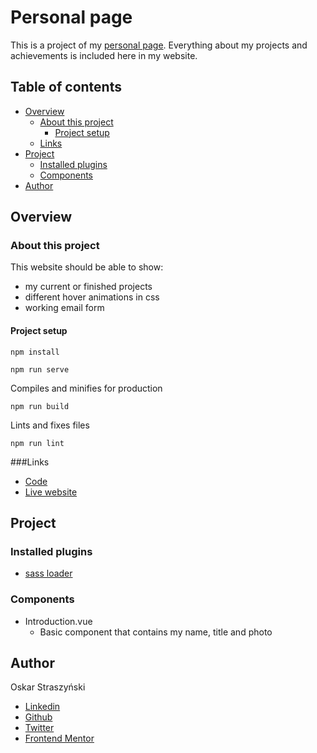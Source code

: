 # Personal page

This is a project of my [personal page](#). Everything about my projects 
and achievements is included here in my website.

## Table of contents 
- [Overview](#overview)
  - [About this project](#about-this-project)
    - [Project setup](#project-setup)
  - [Links](#links)
- [Project](#project)
  - [Installed plugins](#installed-plugins)
  - [Components](#components)
- [Author](#author)

## Overview
### About this project
This website should be able to show:
- my current or finished projects
- different hover animations in css
- working email form

#### Project setup
```
npm install
```
```
npm run serve
```
Compiles and minifies for production
```
npm run build
```
Lints and fixes files
```
npm run lint
```

###Links
- [Code](https://github.com/slothmast3r/personal-page-new)
- [Live website](#)

## Project
### Installed plugins
- [sass loader](https://www.npmjs.com/package/sass-loader) 
### Components

- Introduction.vue
  - Basic component that contains my name, title and photo 
## Author
  Oskar Straszyński 
  - [Linkedin](https://www.linkedin.com/in/oskar-straszynski-6460b3124/)
  - [Github](https://github.com/slothmast3r)
  - [Twitter](https://twitter.com/slothmat3r)
  - [Frontend Mentor](https://www.frontendmentor.io/profile/slothmast3r)